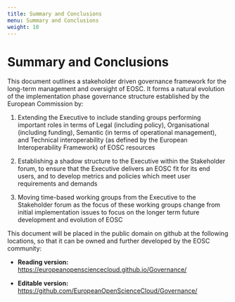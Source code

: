 ```yaml
---
title: Summary and Conclusions
menu: Summary and Conclusions
weight: 10
---
```


Summary and Conclusions
=======================

This document outlines a stakeholder driven governance framework for the
long-term management and oversight of EOSC. It forms a natural evolution
of the implementation phase governance structure established by the
European Commission by:

1.  Extending the Executive to include standing groups performing
    important roles in terms of Legal (including policy), Organisational
    (including funding), Semantic (in terms of operational management),
    and Technical interoperability (as defined by the European
    Interoperability Framework) of EOSC resources

2.  Establishing a shadow structure to the Executive within the
    Stakeholder forum, to ensure that the Executive delivers an EOSC fit
    for its end users, and to develop metrics and policies which meet
    user requirements and demands

3.  Moving time-based working groups from the Executive to the
    Stakeholder forum as the focus of these working groups change from
    initial implementation issues to focus on the longer term future
    development and evolution of EOSC

This document will be placed in the public domain on github at the
following locations, so that it can be owned and further developed by
the EOSC community:

-   **Reading version:**
    <https://europeanopensciencecloud.github.io/Governance/>

-   **Editable version:**
    <https://github.com/EuropeanOpenScienceCloud/Governance/>


